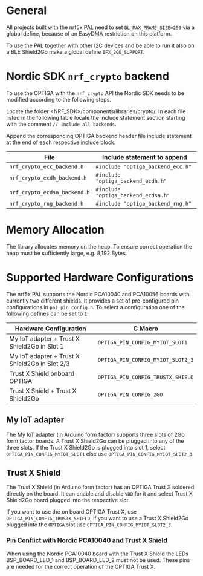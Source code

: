 # General

All projects built with the nrf5x PAL need to set `DL_MAX_FRAME_SIZE=250` via
a global define, because of an EasyDMA restriction on this platform. 

To use the PAL together with other I2C devices and be able to run it also on a
BLE Shield2Go make a global define `IFX_2GO_SUPPORT`.

# Nordic SDK `nrf_crypto` backend

To use the OPTIGA with the `nrf_crypto` API the Nordic SDK needs to be modified
according to the following steps.

Locate the folder <NRF_SDK>/components/libraries/crypto/. In each file listed in
the following table locate the include statement section starting with the
comment `// Include all backends`.

Append the corresponding OPTIGA backend header file include statement at the end
of each respective include block.

|File	                     |Include statement to append        |
|----------------------------|-----------------------------------|
|`nrf_crypto_ecc_backend.h`	 |`#include "optiga_backend_ecc.h"`  |
|`nrf_crypto_ecdh_backend.h` |`#include "optiga_backend_ecdh.h"` |
|`nrf_crypto_ecdsa_backend.h`|`#include "optiga_backend_ecdsa.h"`|
|`nrf_crypto_rng_backend.h`  |`#include "optiga_backend_rng.h"`  |

# Memory Allocation

The library allocates memory on the heap. To ensure correct operation the heap
must be sufficiently large, e.g. 8,192 Bytes.

# Supported Hardware Configurations

The nrf5x PAL supports the Nordic PCA10040 and PCA10056 boards with currently
two different shields. It provides a set of pre-configured pin configurations in
`pal_pin_config.h`. To select a configuration one of the following defines can
be set to `1`:

|Hardware Configuration                         |C Macro                            |
|-----------------------------------------------|-----------------------------------|
|My IoT adapter + Trust X Shield2Go in Slot 1   |`OPTIGA_PIN_CONFIG_MYIOT_SLOT1`    |
|My IoT adapter + Trust X Shield2Go in Slot 2/3 |`OPTIGA_PIN_CONFIG_MYIOT_SLOT2_3`  |
|Trust X Shield onboard OPTIGA                  |`OPTIGA_PIN_CONFIG_TRUSTX_SHIELD`  |
|Trust X Shield + Trust X Shield2Go             |`OPTIGA_PIN_CONFIG_2GO`            |

## My IoT adapter

The My IoT adapter (in Arduino form factor) supports three slots of 2Go form
factor boards. A Trust X Shield2Go can be plugged into any of the three slots.
If the Trust X Shield2Go is plugged into slot 1, select
`OPTIGA_PIN_CONFIG_MYIOT_SLOT1` else use `OPTIGA_PIN_CONFIG_MYIOT_SLOT2_3`.

## Trust X Shield

The Trust X Shield (in Arduino form factor) has an OPTIGA Trust X soldered
directly on the board. It can enable and disable `VDD` for it and select
Trust X Shield2Go board plugged into the respective slot.

If you want to use the on board OPTIGA Trust X, use
`OPTIGA_PIN_CONFIG_TRUSTX_SHIELD`, if you want to use a Trust X Shield2Go
plugged into the `OPTIGA` slot use `OPTIGA_PIN_CONFIG_MYIOT_SLOT2_3`.

### Pin Conflict with Nordic PCA10040 and Trust X Shield

When using the Nordic PCA10040 board with the Trust X Shield the LEDs
BSP_BOARD_LED_1 and BSP_BOARD_LED_2 must not be used. These pins are needed for
the correct operation of the OPTIGA Trust X.
